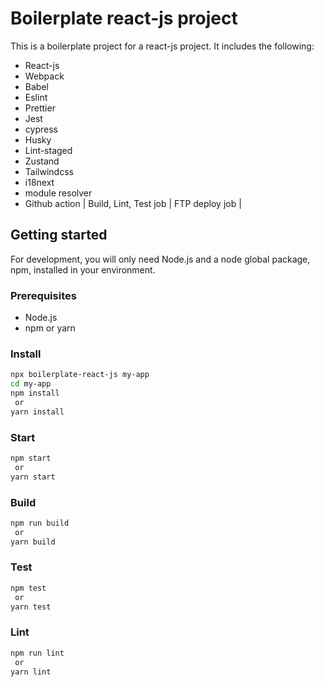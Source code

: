 # Boilerplate react-js project

This is a boilerplate project for a react-js project. It includes the following:

- React-js
- Webpack
- Babel
- Eslint
- Prettier
- Jest
- cypress
- Husky
- Lint-staged
- Zustand
- Tailwindcss
- i18next
- module resolver
- Github action | Build, Lint, Test job | FTP deploy job |

## Getting started

For development, you will only need Node.js and a node global package, npm, installed in your environment.

### Prerequisites

- Node.js
- npm or yarn

### Install

```bash
npx boilerplate-react-js my-app
cd my-app
npm install
 or
yarn install
```

### Start

```bash
npm start
 or
yarn start
```

### Build

```bash
npm run build
 or
yarn build
```

### Test

```bash
npm test
 or
yarn test
```

### Lint

```bash
npm run lint
 or
yarn lint
```
